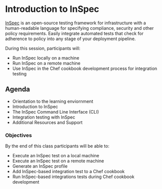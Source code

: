 # Introduction to InSpec

[InSpec](http://inspec.io/) is an open-source testing framework for infrastructure with a human-readable language for specifying compliance, security and other policy requirements. Easily integrate automated tests that check for adherence to policy into any stage of your deployment pipeline.

During this session, participants will:

* Run InSpec locally on a machine
* Run InSpec on a remote machine
* Use InSpec in the Chef cookbook development process for integration testing

## Agenda

* Orientation to the learning enviornment
* Introduction to InSpec
* The InSpec Command Line Interface (CLI)
* Integration testing with InSpec
* Additional Resources and Support

### Objectives

By the end of this class participants will be able to:

* Execute an InSpec test on a local machine
* Execute an InSpec test on a remote machine
* Generate an InSpec profile
* Add InSpec-based integration test to a Chef cookbook
* Run InSpec-based integrations tests during Chef cookbook development


